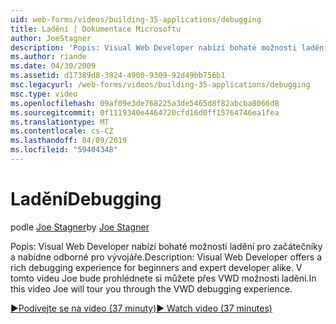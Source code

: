 ```yaml
---
uid: web-forms/videos/building-35-applications/debugging
title: Ladění | Dokumentace Microsoftu
author: JoeStagner
description: 'Popis: Visual Web Developer nabízí bohaté možnosti ladění pro začátečníky a nabídne odborné pro vývojáře. V tomto videu Joe bude prohlédnete si můžete až zobrazit...'
ms.author: riande
ms.date: 04/30/2009
ms.assetid: d17389d8-3824-4900-9309-92d49bb756b1
msc.legacyurl: /web-forms/videos/building-35-applications/debugging
msc.type: video
ms.openlocfilehash: 09af09e3de768225a3de5465d8f82abcba8066d8
ms.sourcegitcommit: 0f1119340e4464720cfd16d0ff15764746ea1fea
ms.translationtype: MT
ms.contentlocale: cs-CZ
ms.lasthandoff: 04/09/2019
ms.locfileid: "59404348"
---
```

# <a name="debugging"></a><span data-ttu-id="5ada4-104">Ladění</span><span class="sxs-lookup"><span data-stu-id="5ada4-104">Debugging</span></span>

<span data-ttu-id="5ada4-105">podle [Joe Stagner](https://github.com/JoeStagner)</span><span class="sxs-lookup"><span data-stu-id="5ada4-105">by [Joe Stagner](https://github.com/JoeStagner)</span></span>

<span data-ttu-id="5ada4-106">Popis: Visual Web Developer nabízí bohaté možnosti ladění pro začátečníky a nabídne odborné pro vývojáře.</span><span class="sxs-lookup"><span data-stu-id="5ada4-106">Description: Visual Web Developer offers a rich debugging experience for beginners and expert developer alike.</span></span> <span data-ttu-id="5ada4-107">V tomto videu Joe bude prohlédnete si můžete přes VWD možnosti ladění.</span><span class="sxs-lookup"><span data-stu-id="5ada4-107">In this video Joe will tour you through the VWD debugging experience.</span></span>

[<span data-ttu-id="5ada4-108">&#9654;Podívejte se na video (37 minuty)</span><span class="sxs-lookup"><span data-stu-id="5ada4-108">&#9654; Watch video (37 minutes)</span></span>](https://channel9.msdn.com/Blogs/ASP-NET-Site-Videos/debugging)
